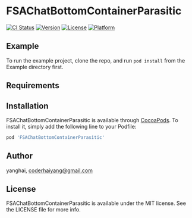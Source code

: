 # FSAChatBottomContainerParasitic

[![CI Status](https://img.shields.io/travis/yanghai/FSAChatBottomContainerParasitic.svg?style=flat)](https://travis-ci.org/yanghai/FSAChatBottomContainerParasitic)
[![Version](https://img.shields.io/cocoapods/v/FSAChatBottomContainerParasitic.svg?style=flat)](https://cocoapods.org/pods/FSAChatBottomContainerParasitic)
[![License](https://img.shields.io/cocoapods/l/FSAChatBottomContainerParasitic.svg?style=flat)](https://cocoapods.org/pods/FSAChatBottomContainerParasitic)
[![Platform](https://img.shields.io/cocoapods/p/FSAChatBottomContainerParasitic.svg?style=flat)](https://cocoapods.org/pods/FSAChatBottomContainerParasitic)

## Example

To run the example project, clone the repo, and run `pod install` from the Example directory first.

## Requirements

## Installation

FSAChatBottomContainerParasitic is available through [CocoaPods](https://cocoapods.org). To install
it, simply add the following line to your Podfile:

```ruby
pod 'FSAChatBottomContainerParasitic'
```

## Author

yanghai, coderhaiyang@gmail.com

## License

FSAChatBottomContainerParasitic is available under the MIT license. See the LICENSE file for more info.

